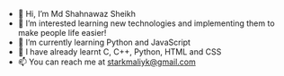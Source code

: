 - 👋 Hi, I’m Md Shahnawaz Sheikh 
- 👀 I’m interested learning new technologies
     and implementing them to make people life easier!
- 🌱 I’m currently learning Python and JavaScript 
- 💞️ I have already learnt C, C++, Python, HTML and CSS
- 📫 You can reach me at starkmaliyk@gmail.com

<!---
StarkMaliyk/StarkMaliyk is a ✨ special ✨ repository because its `README.md` (this file) appears on your GitHub profile.
You can click the Preview link to take a look at your changes.
--->
